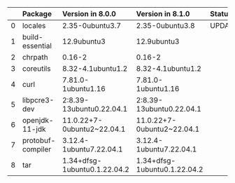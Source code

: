 <!-- markdown-link-check-disable -->

|    | Package           | Version in 8.0.0             | Version in 8.1.0             | Status   |
|---:|:------------------|:-----------------------------|:-----------------------------|:---------|
|  0 | locales           | 2.35-0ubuntu3.7              | 2.35-0ubuntu3.8              | UPDATED  |
|  1 | build-essential   | 12.9ubuntu3                  | 12.9ubuntu3                  |          |
|  2 | chrpath           | 0.16-2                       | 0.16-2                       |          |
|  3 | coreutils         | 8.32-4.1ubuntu1.2            | 8.32-4.1ubuntu1.2            |          |
|  4 | curl              | 7.81.0-1ubuntu1.16           | 7.81.0-1ubuntu1.16           |          |
|  5 | libpcre3-dev      | 2:8.39-13ubuntu0.22.04.1     | 2:8.39-13ubuntu0.22.04.1     |          |
|  6 | openjdk-11-jdk    | 11.0.22+7-0ubuntu2~22.04.1   | 11.0.22+7-0ubuntu2~22.04.1   |          |
|  7 | protobuf-compiler | 3.12.4-1ubuntu7.22.04.1      | 3.12.4-1ubuntu7.22.04.1      |          |
|  8 | tar               | 1.34+dfsg-1ubuntu0.1.22.04.2 | 1.34+dfsg-1ubuntu0.1.22.04.2 |          |